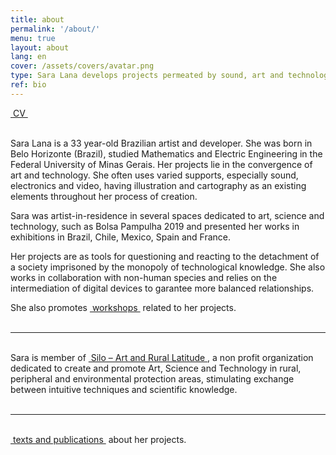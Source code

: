 ```yaml
---
title: about
permalink: '/about/'
menu: true
layout: about
lang: en
cover: /assets/covers/avatar.png
type: Sara Lana develops projects permeated by sound, art and technology.
ref: bio
---
```


<div class="selection">
<a href="../assets/docs/sara_lana_cv_en.pdf" target="_blank">&nbsp;CV&nbsp;</a>
</div>

<br>

Sara Lana is a 33 year-old Brazilian artist and developer. She was born in Belo Horizonte (Brazil), studied Mathematics and Electric Engineering in the Federal University of Minas Gerais. Her projects lie in the convergence of art and technology. She often uses varied supports, especially sound, electronics and video, having illustration and cartography as an existing elements throughout her process of creation.

Sara was artist-in-residence in several spaces dedicated to art, science and technology, such as Bolsa Pampulha 2019 and presented her works in exhibitions in Brazil, Chile, Mexico, Spain and France.

Her projects are as tools for questioning and reacting to the detachment of a society imprisoned by the monopoly of technological knowledge. She also works in collaboration with non-human species and relies on the intermediation of digital devices to garantee more balanced relationships.


<div class="selection">
She also promotes <a href="../en/workshops" target="_blank">&nbsp;workshops&nbsp;</a> related to her projects.
</div>

<br>

---

<br>
<div class="selection">
Sara is member of <a href="https://silo.org.br/" target="_blank">&nbsp;Silo – Art and Rural Latitude&nbsp;</a>, a non profit organization dedicated to create and promote Art, Science and Technology in rural, peripheral and environmental protection areas, stimulating exchange between intuitive techniques and scientific knowledge.
</div>

<br>

---


<br>
<div class="selection">
<a href="../en/textos" target="_blank">&nbsp;texts and publications&nbsp;</a> about her projects.
</div>

<br>
